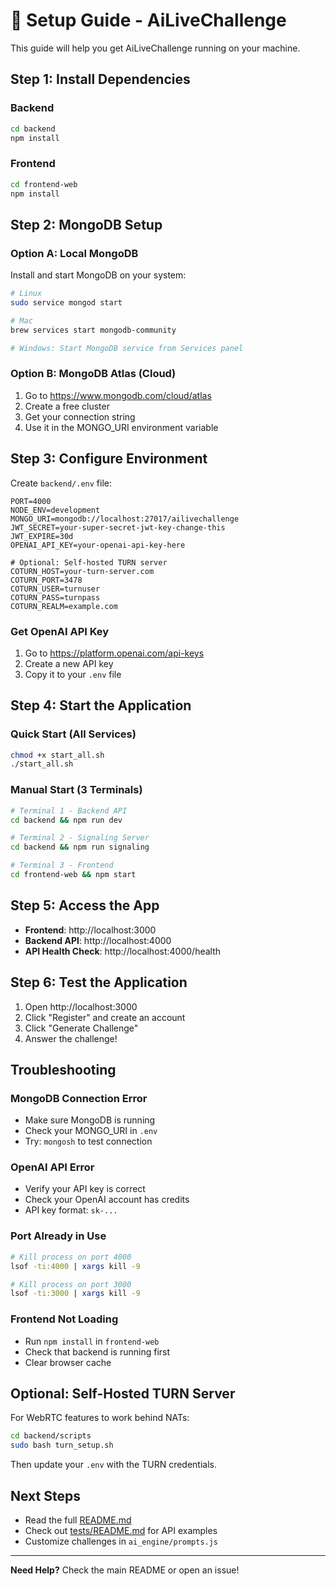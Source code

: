 # 🚀 Setup Guide - AiLiveChallenge

This guide will help you get AiLiveChallenge running on your machine.

## Step 1: Install Dependencies

### Backend
```bash
cd backend
npm install
```

### Frontend
```bash
cd frontend-web
npm install
```

## Step 2: MongoDB Setup

### Option A: Local MongoDB
Install and start MongoDB on your system:
```bash
# Linux
sudo service mongod start

# Mac
brew services start mongodb-community

# Windows: Start MongoDB service from Services panel
```

### Option B: MongoDB Atlas (Cloud)
1. Go to https://www.mongodb.com/cloud/atlas
2. Create a free cluster
3. Get your connection string
4. Use it in the MONGO_URI environment variable

## Step 3: Configure Environment

Create `backend/.env` file:
```env
PORT=4000
NODE_ENV=development
MONGO_URI=mongodb://localhost:27017/ailivechallenge
JWT_SECRET=your-super-secret-jwt-key-change-this
JWT_EXPIRE=30d
OPENAI_API_KEY=your-openai-api-key-here

# Optional: Self-hosted TURN server
COTURN_HOST=your-turn-server.com
COTURN_PORT=3478
COTURN_USER=turnuser
COTURN_PASS=turnpass
COTURN_REALM=example.com
```

### Get OpenAI API Key
1. Go to https://platform.openai.com/api-keys
2. Create a new API key
3. Copy it to your `.env` file

## Step 4: Start the Application

### Quick Start (All Services)
```bash
chmod +x start_all.sh
./start_all.sh
```

### Manual Start (3 Terminals)
```bash
# Terminal 1 - Backend API
cd backend && npm run dev

# Terminal 2 - Signaling Server  
cd backend && npm run signaling

# Terminal 3 - Frontend
cd frontend-web && npm start
```

## Step 5: Access the App

- **Frontend**: http://localhost:3000
- **Backend API**: http://localhost:4000
- **API Health Check**: http://localhost:4000/health

## Step 6: Test the Application

1. Open http://localhost:3000
2. Click "Register" and create an account
3. Click "Generate Challenge"
4. Answer the challenge!

## Troubleshooting

### MongoDB Connection Error
- Make sure MongoDB is running
- Check your MONGO_URI in `.env`
- Try: `mongosh` to test connection

### OpenAI API Error
- Verify your API key is correct
- Check your OpenAI account has credits
- API key format: `sk-...`

### Port Already in Use
```bash
# Kill process on port 4000
lsof -ti:4000 | xargs kill -9

# Kill process on port 3000
lsof -ti:3000 | xargs kill -9
```

### Frontend Not Loading
- Run `npm install` in `frontend-web`
- Check that backend is running first
- Clear browser cache

## Optional: Self-Hosted TURN Server

For WebRTC features to work behind NATs:

```bash
cd backend/scripts
sudo bash turn_setup.sh
```

Then update your `.env` with the TURN credentials.

## Next Steps

- Read the full [README.md](README.md)
- Check out [tests/README.md](tests/README.md) for API examples
- Customize challenges in `ai_engine/prompts.js`

---

**Need Help?** Check the main README or open an issue!
